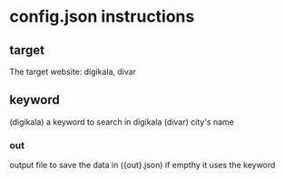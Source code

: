 # config.json instructions

## target 
The target website:
digikala, divar

## keyword 
(digikala) a keyword to search in digikala
(divar) city's name

### out
output file to save the data in ({out}.json)
if empthy it uses the keyword